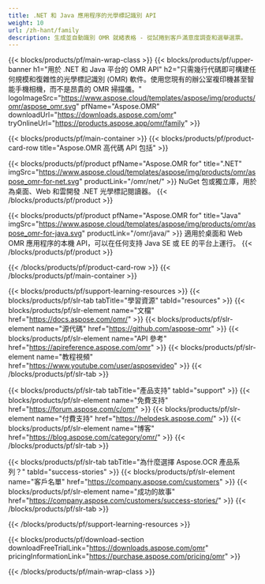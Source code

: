 ```yaml
---
title: .NET 和 Java 應用程序的光學標記識別 API
weight: 10
url: /zh-hant/family
description: 生成並自動識別 OMR 就緒表格 - 從試捲到客戶滿意度調查和選舉選票。
---
```


{{< blocks/products/pf/main-wrap-class >}}
{{< blocks/products/pf/upper-banner h1="用於 .NET 和 Java 平台的 OMR API" h2="只需幾行代碼即可構建任何規模和復雜性的光學標記識別 (OMR) 軟件。使用您現有的辦公室複印機甚至智能手機相機，而不是昂貴的 OMR 掃描儀。" logoImageSrc="https://www.aspose.cloud/templates/aspose/img/products/omr/aspose_omr.svg" pfName="Aspose.OMR" downloadUrl="https://downloads.aspose.com/omr" tryOnlineUrl="https://products.aspose.app/omr/family" >}}

{{< blocks/products/pf/main-container >}}
{{< blocks/products/pf/product-card-row title="Aspose.OMR 高代碼 API 包括" >}}

{{< blocks/products/pf/product pfName="Aspose.OMR for" title=".NET" imgSrc="https://www.aspose.cloud/templates/aspose/img/products/omr/aspose_omr-for-net.svg" productLink="/omr/net/" >}}
NuGet 包或獨立庫，用於為桌面、Web 和雲開發 .NET 光學標記閱讀器。
{{< /blocks/products/pf/product >}}

{{< blocks/products/pf/product pfName="Aspose.OMR for" title="Java" imgSrc="https://www.aspose.cloud/templates/aspose/img/products/omr/aspose_omr-for-java.svg" productLink="/omr/java/" >}}
適用於桌面和 Web OMR 應用程序的本機 API，可以在任何支持 Java SE 或 EE 的平台上運行。
{{< /blocks/products/pf/product >}}

{{< /blocks/products/pf/product-card-row >}}
{{< /blocks/products/pf/main-container >}}

{{< blocks/products/pf/support-learning-resources >}}
{{< blocks/products/pf/slr-tab tabTitle="學習資源" tabId="resources" >}}
{{< blocks/products/pf/slr-element name="文檔" href="https://docs.aspose.com/omr/" >}}
{{< blocks/products/pf/slr-element name="源代碼" href="https://github.com/aspose-omr" >}}
{{< blocks/products/pf/slr-element name="API 參考" href="https://apireference.aspose.com/omr" >}}
{{< blocks/products/pf/slr-element name="教程視頻" href="https://www.youtube.com/user/asposevideo" >}}
{{< /blocks/products/pf/slr-tab >}}

{{< blocks/products/pf/slr-tab tabTitle="產品支持" tabId="support" >}}
{{< blocks/products/pf/slr-element name="免費支持" href="https://forum.aspose.com/c/omr" >}}
{{< blocks/products/pf/slr-element name="付費支持" href="https://helpdesk.aspose.com/" >}}
{{< blocks/products/pf/slr-element name="博客" href="https://blog.aspose.com/category/omr/" >}}
{{< /blocks/products/pf/slr-tab >}}

{{< blocks/products/pf/slr-tab tabTitle="為什麼選擇 Aspose.OCR 產品系列？" tabId="success-stories" >}}
{{< blocks/products/pf/slr-element name="客戶名單" href="https://company.aspose.com/customers" >}}
{{< blocks/products/pf/slr-element name="成功的故事" href="https://company.aspose.com/customers/success-stories/" >}}
{{< /blocks/products/pf/slr-tab >}}

{{< /blocks/products/pf/support-learning-resources >}}

{{< blocks/products/pf/download-section downloadFreeTrialLink="https://downloads.aspose.com/omr" pricingInformationLink="https://purchase.aspose.com/pricing/omr" >}}

{{< /blocks/products/pf/main-wrap-class >}}